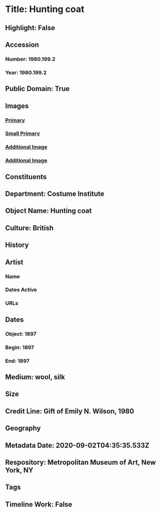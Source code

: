 # Title: Hunting coat
## Highlight: False
## Accession
### Number: 1980.199.2
### Year: 1980.199.2
## Public Domain: True
## Images
### [Primary](https://images.metmuseum.org/CRDImages/ci/original/1980.199.2_F.jpg)
### [Small Primary](https://images.metmuseum.org/CRDImages/ci/web-large/1980.199.2_F.jpg)
### [Additional Image](https://images.metmuseum.org/CRDImages/ci/original/1980.199.2_B.jpg)
### [Additional Image](https://images.metmuseum.org/CRDImages/ci/original/1980.199.2_label.jpg)
## Constituents
## Department: Costume Institute
## Object Name: Hunting coat
## Culture: British
## History
## Artist
### Name
### Dates Active
### URLs
## Dates
### Object: 1897
### Begin: 1897
### End: 1897
## Medium: wool, silk
## Size
## Credit Line: Gift of Emily N. Wilson, 1980
## Geography
## Metadata Date: 2020-09-02T04:35:35.533Z
## Respository: Metropolitan Museum of Art, New York, NY
## Tags
## Timeline Work: False